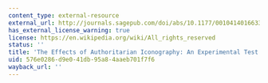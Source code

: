 ```yaml
---
content_type: external-resource
external_url: http://journals.sagepub.com/doi/abs/10.1177/0010414016633228
has_external_license_warning: true
license: https://en.wikipedia.org/wiki/All_rights_reserved
status: ''
title: 'The Effects of Authoritarian Iconography: An Experimental Test'
uid: 576e0286-d9e0-41db-95a8-4aaeb701f7f6
wayback_url: ''
---
```

